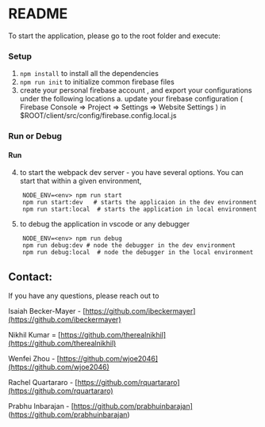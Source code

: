 # README

To start the application, please go to the root folder and execute:
### Setup
1. `npm install` to install all the dependencies
2. `npm run init` to initialize common firebase files 
3.  create your personal firebase account , and export your configurations under the following locations
    a. update your firebase configuration ( Firebase Console => Project => Settings => Website Settings ) in 
        $ROOT/client/src/config/firebase.config.local.js

### Run or Debug
#### Run
4. to start the webpack dev server - you have several options. You can start that within a given environment, 
```
    NODE_ENV=<env> npm run start
    npm run start:dev   # starts the applicaion in the dev environment
    npm run start:local  # starts the application in local environment
``` 
5. to debug the application in vscode or any debugger
```
    NODE_ENV=<env> npm run debug
    npm run debug:dev # node the debugger in the dev environment
    npm run debug:local  # node the debugger in the local environment
```

## Contact:

If you have any questions, please reach out to

Isaiah Becker-Mayer - [https://github.com/ibeckermayer](https://github.com/ibeckermayer)

Nikhil Kumar = [https://github.com/therealnikhil](https://github.com/therealnikhil)

Wenfei Zhou - [https://github.com/wjoe2046](https://github.com/wjoe2046)

Rachel Quartararo - [https://github.com/rquartararo](https://github.com/rquartararo)

Prabhu Inbarajan - [https://github.com/prabhuinbarajan] (https://github.com/prabhuinbarajan)